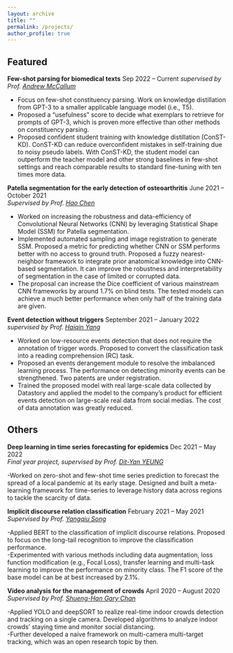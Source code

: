 ```yaml
---
layout: archive
title: ""
permalink: /projects/
author_profile: true
---
```


## Featured
**Few-shot parsing for biomedical texts** Sep 2022 – Current
*supervised by Prof. [Andrew McCallum](https://people.cs.umass.edu/~mccallum/)*  

- Focus on few-shot constituency parsing. Work on knowledge distillation from GPT-3 to a smaller applicable language
model (i.e., T5).  
- Proposed a “usefulness” score to decide what exemplars to retrieve for prompts of GPT-3, which is proven more effective
than other methods on constituency parsing.  
- Proposed confident student training with knowledge distillation (ConST-KD). ConST-KD can reduce overconfident
mistakes in self-training due to noisy pseudo labels. With ConST-KD, the student model can outperform the teacher
model and other strong baselines in few-shot settings and reach comparable results to standard fine-tuning with ten times
more data.


**Patella segmentation for the early detection of osteoarthritis** June 2021 – October 2021  
*Supervised by Prof. [Hao Chen](https://cse.hkust.edu.hk/~jhc/)*  

- Worked on increasing the robustness and data-efficiency of Convolutional Neural Networks (CNN) by
leveraging Statistical Shape Model (SSM) for Patella segmentation.  
- Implemented automated sampling and image registration to generate SSM. Proposed a metric for predicting whether
CNN or SSM performs better with no access to ground truth. Proposed a fuzzy nearest-neighbor framework to integrate
prior anatomical knowledge into CNN-based segmentation. It can improve the robustness and interpretability of segmentation
in the case of limited or corrupted data.  
- The proposal can increase the Dice coefficient of various mainstream CNN frameworks by around 1.7% on blind tests. The tested models can achieve a much better performance when only half of the training data are given.   


**Event detection without triggers** September 2021 – January 2022
*supervised by Prof. [Haiqin Yang]()*
- Worked on low-resource events detection that does not require the annotation of trigger words. Proposed to convert the
classification task into a reading comprehension (RC) task.  
- Proposed an events derangement module to resolve the imbalanced learning process. The performance on detecting minority events can be strengthened. Two patents are under registration.  
- Trained the proposed model with real large-scale data collected by Datastory and applied the model to the company’s product for efficient events detection on large-scale real data from social medias. The cost of data annotation was greatly reduced.


## Others  
**Deep learning in time series forecasting for epidemics** Dec 2021 – May 2022  
*Final year project, supervised by Prof. [Dit-Yan YEUNG](https://sites.google.com/view/dyyeung)*  

-Worked on zero-shot and few-shot time series prediction to forecast the spread of a local pandemic at its early stage.
Designed and built a meta-learning framework for time-series to leverage history data across regions to tackle the scarcity
of data. 


**Implicit discourse relation classification** February 2021 – May 2021  
*Supervised by Prof. [Yangqiu Song](https://www.cse.ust.hk/~yqsong/)*  

-Applied BERT to the classification of implicit discourse relations. Proposed to focus on the long-tail recognition to
improve the classification performance.  
-Experimented with various methods including data augmentation, loss function modification (e.g., Focal Loss), transfer
learning and multi-task learning to improve the performance on minority class. The F1 score of the base model can be at
best increased by 2.1%.  


**Video analysis for the management of crowds** April 2020 – August 2020  
*Supervised by Prof. [Shueng-Han Gary Chan](https://www.cse.ust.hk/~gchan/)*  

-Applied YOLO and deepSORT to realize real-time indoor crowds detection and tracking on a single camera. Developed
algorithms to analyze indoor crowds’ staying time and monitor social distancing.  
-Further developed a naive framework on multi-camera multi-target tracking, which was an open research topic by then.  
